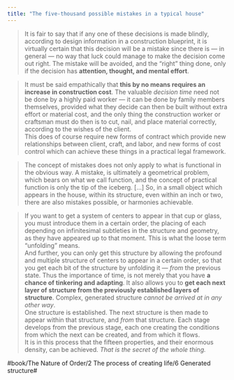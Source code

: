 ```yaml
---
title: "The five-thousand possible mistakes in a typical house"
---
```


> It is fair to say that if any one of these decisions is made blindly, according to design information in a construction blueprint, it is virtually certain that this decision will be a mistake since there is — in general — no way that luck could manage to make the decision come out right. The mistake will be avoided, and the “right” thing done, only if the decision has **attention, thought, and mental effort**.  

> It must be said empathically that **this by no means requires an increase in construction cost**. The valuable *decision time* need not be done by a highly paid worker — it can be done by family members themselves, provided what they decide can then be built without extra effort or material cost, and the only thing the construction worker or craftsman must do then is to cut, nail, and place material correctly, according to the wishes of the client.  
> This does of course require new forms of contract which provide new relationships between client, craft, and labor, and new forms of cost control which can achieve these things in a practical legal framework.  

> The concept of mistakes does not only apply to what is functional in the obvious way. A mistake, is ultimately a geometrical problem, which bears on what we call function, and the concept of practical function is only the tip of the iceberg. […] So, in a small object which appears in the house, within its structure, even within an inch or two, there are also mistakes possible, or harmonies achievable.  

> If you want to get a system of centers to appear in that cup or glass, you must introduce them in a certain order, the placing of each depending on infinitesimal subtleties in the structure and geometry, as they have appeared up to that moment. This is what the loose term “unfolding” means.  
> And further, you can only get this structure by allowing the profound and multiple structure of centers to appear in a certain order, so that you get each bit of the structure by unfolding it — *from* the previous state. Thus the importance of time, is not merely that you have **a chance of tinkering and adapting**. It also allows you to **get each next layer of structure from the previously established layers of structure**. Complex, generated structure *cannot be arrived at in any other way*.   
> One structure is established. The next structure is then made to appear within that structure, and *from* that structure. Each stage develops from the previous stage, each one creating the conditions from which the next can be created, and from which it flows.   
> It is in this process that the fifteen properties, and their enormous density, can be achieved. *That is the secret of the whole thing.*  

#book/The Nature of Order/2 The process of creating life/6 Generated structure#